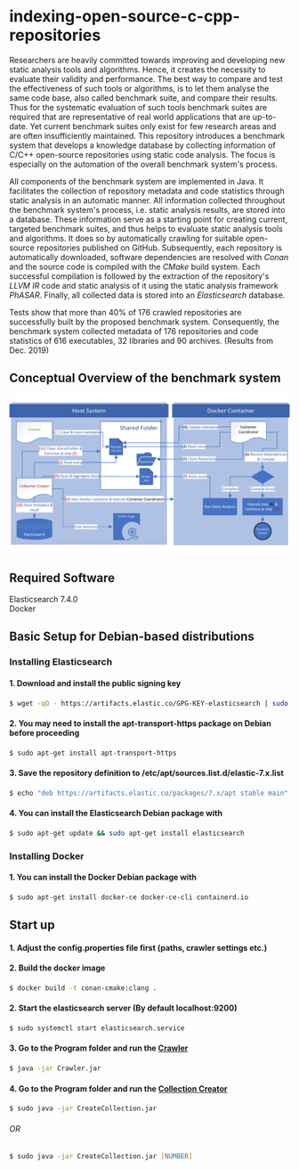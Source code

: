 # indexing-open-source-c-cpp-repositories
Researchers are heavily committed towards improving and developing new static analysis tools and algorithms.
Hence, it creates the necessity to evaluate their validity and performance. The best way to compare and test the effectiveness of such tools or algorithms, is to let them analyse the same code base, also called benchmark suite, and compare their results. Thus for the systematic evaluation of such tools benchmark suites are required that are representative of real world applications that are up-to-date. Yet current benchmark suites only exist for few research areas and are often insufficiently maintained.
This repository introduces a benchmark system that develops a knowledge database by collecting information of C/C++ open-source repositories using static code analysis. The focus is especially on the automation of the overall benchmark system's process.

All components of the benchmark system are implemented in Java. It facilitates the collection of repository metadata and code statistics through static analysis in an automatic manner. All information collected throughout the benchmark system's process, i.e. static analysis results, are stored into a database. These information serve as a starting point for creating current, targeted benchmark suites, and thus helps to evaluate static analysis tools and algorithms. It does so by automatically crawling for suitable open-source repositories published on GitHub. Subsequently, each repository is automatically downloaded, software dependencies are resolved with *Conan* and the source code is compiled with the *CMake* build system. Each successful compilation is followed by the extraction of the repository's *LLVM IR* code and static analysis of it using the static analysis framework *PhASAR*. Finally, all collected data is stored into an *Elasticsearch* database.

Tests show that more than 40\% of 176 crawled repositories are successfully built by the proposed benchmark system.  Consequently, the benchmark system collected metadata of 176 repositories and code statistics of 616 executables, 32 libraries and 90 archives. (Results from Dec. 2019)

## Conceptual Overview of the benchmark system
![Conceptual Overview](SolutionOverview.png?raw=true "Conceptual Overview of the benchmark system")

## Required Software
Elasticsearch 7.4.0\
Docker
## Basic Setup for Debian-based distributions
### Installing Elasticsearch
#### 1. Download and install the public signing key
```zsh
$ wget -qO - https://artifacts.elastic.co/GPG-KEY-elasticsearch | sudo apt-key add -
```
#### 2. You may need to install the apt-transport-https package on Debian before proceeding
```zsh
$ sudo apt-get install apt-transport-https
```
#### 3. Save the repository definition to /etc/apt/sources.list.d/elastic-7.x.list
```zsh
$ echo "deb https://artifacts.elastic.co/packages/7.x/apt stable main" | sudo tee -a /etc/apt/sources.list.d/elastic-7.x.list\
```
#### 4. You can install the Elasticsearch Debian package with
```zsh
$ sudo apt-get update && sudo apt-get install elasticsearch
```
### Installing Docker
#### 1. You can install the Docker Debian package with
```zsh
$ sudo apt-get install docker-ce docker-ce-cli containerd.io
```
## Start up
#### 1. Adjust the config.properties file first (paths, crawler settings etc.)

#### 2. Build the docker image
```zsh
$ docker build -t conan-cmake:clang .
```

#### 2. Start the elasticsearch server (By default localhost:9200)
```zsh
$ sudo systemctl start elasticsearch.service
```

#### 3. Go to the Program folder and run the [Crawler](https://github.com/Gismo150/Crawler)
```zsh
$ java -jar Crawler.jar
```

#### 4. Go to the Program folder and run the [Collection Creator](https://github.com/Gismo150/CreateCollection)
```zsh
$ sudo java -jar CreateCollection.jar
```
###### OR
```zsh
$ sudo java -jar CreateCollection.jar [NUMBER]


